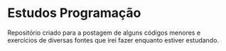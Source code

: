 # Estudos Programação
Repositório criado para  a postagem de alguns códigos menores e exercícios de diversas fontes que irei fazer enquanto estiver estudando.